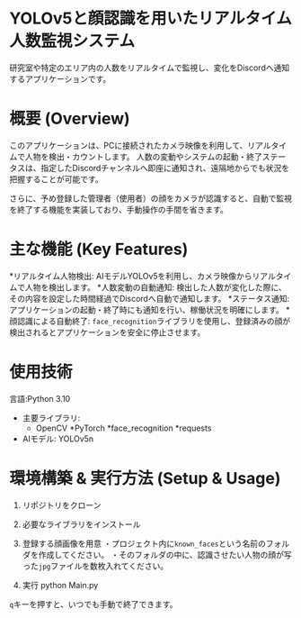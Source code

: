 # YOLOv5と顔認識を用いたリアルタイム人数監視システム
研究室や特定のエリア内の人数をリアルタイムで監視し、変化をDiscordへ通知するアプリケーションです。

# 概要 (Overview)
このアプリケーションは、PCに接続されたカメラ映像を利用して、リアルタイムで人物を検出・カウントします。
人数の変動やシステムの起動・終了ステータスは、指定したDiscordチャンネルへ即座に通知され、遠隔地からでも状況を把握することが可能です。

さらに、予め登録した管理者（使用者）の顔をカメラが認識すると、自動で監視を終了する機能を実装しており、手動操作の手間を省きます。


# 主な機能 (Key Features)
 *リアルタイム人物検出: AIモデルYOLOv5を利用し、カメラ映像からリアルタイムで人物を検出します。
 *人数変動の自動通知: 検出した人数が変化した際に、その内容を設定した時間経過でDiscordへ自動で通知します。
 *ステータス通知:アプリケーションの起動・終了時にも通知を行い、稼働状況を明確にします。
 *顔認識による自動終了: `face_recognition`ライブラリを使用し、登録済みの顔が検出されるとアプリケーションを安全に停止させます。

# 使用技術
  言語:Python 3.10
 * 主要ライブラリ:
    * OpenCV
    *PyTorch
    *face_recognition
    *requests
 * AIモデル: YOLOv5n


# 環境構築 & 実行方法 (Setup & Usage)
1.  リポジトリをクローン

2.  必要なライブラリをインストール

3.  登録する顔画像を用意
    ・プロジェクト内に`known_faces`という名前のフォルダを作成してください。
    ・そのフォルダの中に、認識させたい人物の顔が写った`jpg`ファイルを数枚入れてください。

4.  実行
    python Main.py
    
   `q`キーを押すと、いつでも手動で終了できます。
